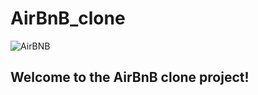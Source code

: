 # AirBnB_clone
![AirBNB](https://s3.amazonaws.com/alx-intranet.hbtn.io/uploads/medias/2018/6/65f4a1dd9c51265f49d0.png)

## Welcome to the AirBnB clone project!
